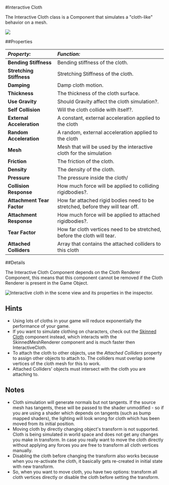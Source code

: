 #Interactive Cloth

The Interactive Cloth class is a Component that simulates a "cloth-like" behavior on a mesh.


![](../uploads/Main/Inspector-InteractiveCloth.png) 


##Properties

|**_Property:_** |**_Function:_** |
|:---|:---|
|__Bending Stiffness__ |Bending stiffness of the cloth.|
|__Stretching Stiffness__ |Stretching Stiffness of the cloth.|
|__Damping__ |Damp cloth motion.|
|__Thickness__ |The thickness of the cloth surface.|
|__Use Gravity__ |Should Gravity affect the cloth simulation?.|
|__Self Collision__ |Will the cloth collide with itself?.|
|__External Acceleration__ |A constant, external acceleration applied to the cloth|
|__Random Acceleration__ |A random, external acceleration applied to the cloth|
|__Mesh__ |Mesh that will be used by the interactive cloth for the simulation|
|__Friction__ |The friction of the cloth.|
|__Density__ |The density of the cloth.|
|__Pressure__ |The pressure inside the cloth/|
|__Collision Response__ |How much force will be applied to colliding rigidbodies?.|
|__Attachment Tear Factor__ |How far attached rigid bodies need to be stretched, before they will tear off.|
|__Attachment Response__ |How much force will be applied to attached rigidbodies?.|
|__Tear Factor__ |How far cloth vertices need to be stretched, before the cloth will tear.|
|__Attached Colliders__ |Array that contains the attached colliders to this cloth|

##Details

The Interactive Cloth Component depends on the Cloth Renderer Component, this means that this component cannot be removed if the Cloth Renderer is present in the Game Object.

![Interactive cloth in the scene view and its properties in the inspector.](../uploads/Main/InteractiveCloth.png) 



Hints
------


* Using lots of cloths in your game will reduce exponentially the performance of your game.
* If you want to simulate clothing on characters, check out the [Skinned Cloth](class-SkinnedCloth) component instead, which interacts with the SkinnedMeshRenderer component and is much faster then InteractiveCloth.
* To attach the cloth to other objects, use the _Attached Colliders_ property to assign other objects to attach to. The colliders must overlap some vertices of the cloth mesh for this to work.
* Attached Colliders' objects must intersect with the cloth you are attaching to.

Notes
------


* Cloth simulation will generate normals but not tangents. If the source mesh has tangents, these will be passed to the shader unmodified - so if you are using a shader which depends on tangents (such as bump mapped shaders), the lighting will look wrong for cloth which has been moved from its initial position.
* Moving cloth by directly changing object's transform is not supported. Cloth is being simulated in world space and does not get any changes you make in transform. In case you really want to move the cloth directly without applying any forces you are free to transform all cloth vertices manually.
* Disabling the cloth before changing the transform also works because when you re-activate the cloth, it basically gets re-created in initial state with new transform.
* So, when you want to move cloth, you have two options: transform all cloth vertices directly or disable the cloth before setting the transform.
